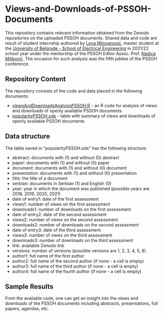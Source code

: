 # Views-and-Downloads-of-PSSOH-Documents
This repository contains relevant information obtained from the Zenodo repositories on the uploaded PSSOH documents. Shared data and code are result of student internship authored by [Lena Milovanović](https://github.com/lenamilovanovic), master student at the [University of Belgrade - School of Electrical Engineering](https://www.etf.bg.ac.rs/en) in 2021/22 school year under the mentorship of the PSSOH Editor Assoc. Prof. [Nadica Miljković](https://github.com/NadicaSm). The occasion for such analysis was the fifth jubilee of the PSSOH conference.

## Repository Content
The repository consists of the code and data placed in the following documents:
* [viewsAndDownloadsAnalysisPSSOH.R](https://github.com/pssoh/Views-and-Downloads-of-PSSOH-Documents/blob/main/viewsAndDownloadsAnalysisPSSOH.R) - an R code for analysis of views and downloads of openly available PSSOH documents
* [popularityPSSOH.ods](https://github.com/pssoh/Views-and-Downloads-of-PSSOH-Documents/blob/main/popularityPSSOH.ods) - table with summary of views and downloads of openly available PSSOH documents

## Data structure
The table saved in "popularityPSSOH.ods" has the following structure:
* abstract: documents with (1) and without (0) abstract
* paper: documents with (1) and without (0) paper
* document: documents with (1) and without (0) document
* presentation: documents with (1) and without (0) presentation
* title: the title of a document 
* serbian: documents in Serbian (1) and English (0) 
* year: year in which the document was published (possible years are 2018, 2019, 2020, 2021)
* date of entry1: date of the first assessment
* views1: number of views on the first assessment
* downloads1: number of downloads on the first assessment
* date of entry2: date of the second assessment
* views2: number of views on the second assessment
* downloads2: number of downloads on the second assessment
* date of entry3: date of the third assessment
* views3: number of views on the third assessment
* downloads3: number of downloads on the third assessment
* link: available Zenodo link 
* versions: number of versions (possible versions are 1, 2, 3, 4, 5, 8)
* author1: full name of the first author
* author2: full name of the second author (if none - a cell is empty)
* author3: full name of the third author (if none - a cell is empty)
* author4: full name of the fourth author (if none - a cell is empty)

## Sample Results
From the available code, one can get an insight into the views and downloads of the PSSOH documents including abstracts, presentations, full papers, agendas, etc.
